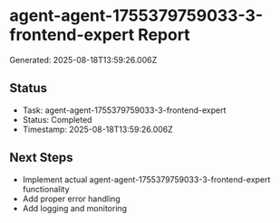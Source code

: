 # agent-agent-1755379759033-3-frontend-expert Report

Generated: 2025-08-18T13:59:26.006Z

## Status
- Task: agent-agent-1755379759033-3-frontend-expert
- Status: Completed
- Timestamp: 2025-08-18T13:59:26.006Z

## Next Steps
- Implement actual agent-agent-1755379759033-3-frontend-expert functionality
- Add proper error handling
- Add logging and monitoring
